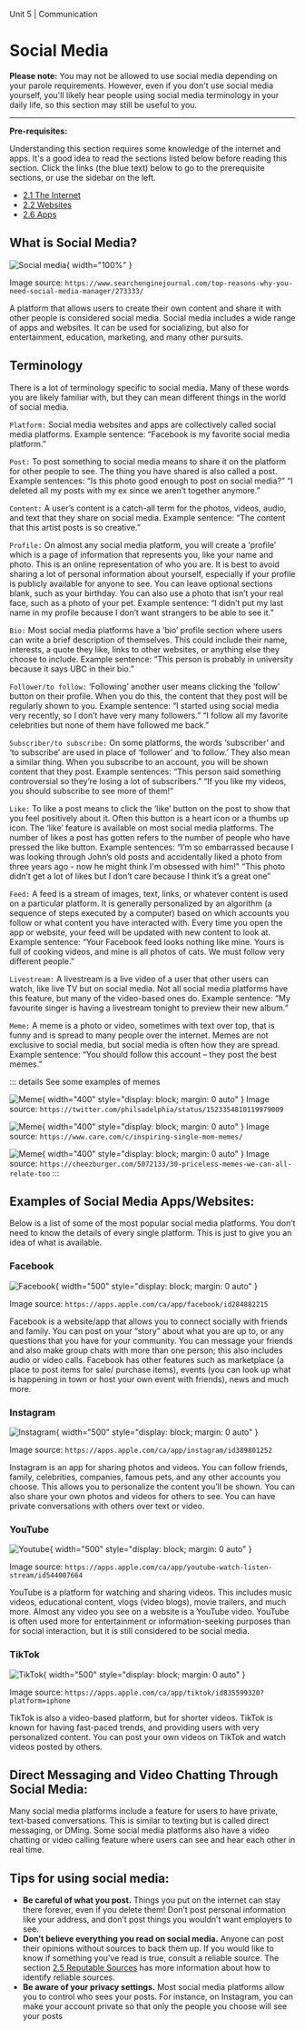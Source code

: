 Unit 5 | Communication

# Social Media

**Please note:** You may not be allowed to use social media depending on your parole requirements. However, even if you don't use social media yourself, you'll likely hear people using social media terminology in your daily life, so this section may still be useful to you.

---

**Pre-requisites:**

Understanding this section requires some knowledge of the internet and apps. It's a good idea to read the sections listed below before reading this section. Click the links (the blue text) below to go to the prerequisite sections, or use the sidebar on the left.

- [2.1 The Internet](../2-apps-and-internet/2.1-the-internet.md)
- [2.2 Websites](../2-apps-and-internet/2.2-websites.md)
- [2.6 Apps](../2-apps-and-internet/2.6-apps.md)

## What is Social Media?

![Social media](/course/5-communication/social-media.png){ width="100%" }

Image source: `https://www.searchenginejournal.com/top-reasons-why-you-need-social-media-manager/273333/`

A platform that allows users to create their own content and share it with other people is considered social media. Social media includes a wide range of apps and websites. It can be used for socializing, but also for entertainment, education, marketing, and many other pursuits.

## Terminology

There is a lot of terminology specific to social media. Many of these words you are likely familiar with, but they can mean different things in the world of social media.

`Platform:` Social media websites and apps are collectively called social media platforms.
Example sentence: “Facebook is my favorite social media platform.”

`Post:` To post something to social media means to share it on the platform for other people to see. The thing you have shared is also called a post.
Example sentences: “Is this photo good enough to post on social media?”
“I deleted all my posts with my ex since we aren’t together anymore.”

`Content:` A user’s content is a catch-all term for the photos, videos, audio, and text that they share on social media.
Example sentence: “The content that this artist posts is so creative.”

`Profile:` On almost any social media platform, you will create a ‘profile’ which is a page of information that represents you, like your name and photo. This is an online representation of who you are. It is best to avoid sharing a lot of personal information about yourself, especially if your profile is publicly available for anyone to see. You can leave optional sections blank, such as your birthday. You can also use a photo that isn’t your real face, such as a photo of your pet.
Example sentence: “I didn’t put my last name in my profile because I don’t want strangers to be able to see it.”

`Bio:` Most social media platforms have a ‘bio’ profile section where users can write a brief description of themselves. This could include their name, interests, a quote they like, links to other websites, or anything else they choose to include.
Example sentence: “This person is probably in university because it says UBC in their bio.”

`Follower/to follow:` ‘Following’ another user means clicking the ‘follow’ button on their profile. When you do this, the content that they post will be regularly shown to you.
Example sentence: “I started using social media very recently, so I don’t have very many followers.”
“I follow all my favorite celebrities but none of them have followed me back.”

`Subscriber/to subscribe:` On some platforms, the words ‘subscriber’ and ‘to subscribe’ are used in place of ‘follower’ and ‘to follow.’ They also mean a similar thing. When you subscribe to an account, you will be shown content that they post.
Example sentences: “This person said something controversial so they’re losing a lot of subscribers.”
“If you like my videos, you should subscribe to see more of them!”

`Like:` To like a post means to click the ‘like’ button on the post to show that you feel positively about it. Often this button is a heart icon or a thumbs up icon. The ‘like’ feature is available on most social media platforms. The number of likes a post has gotten refers to the number of people who have pressed the like button.
Example sentences: “I’m so embarrassed because I was looking through John’s old posts and accidentally liked a photo from three years ago - now he might think I'm obsessed with him!"
“This photo didn’t get a lot of likes but I don’t care because I think it’s a great one”

`Feed:` A feed is a stream of images, text, links, or whatever content is used on a particular platform. It is generally personalized by an algorithm (a sequence of steps executed by a computer) based on which accounts you follow or what content you have interacted with. Every time you open the app or website, your feed will be updated with new content to look at.
Example sentence: “Your Facebook feed looks nothing like mine. Yours is full of cooking videos, and mine is all photos of cats. We must follow very different people.”

`Livestream:` A livestream is a live video of a user that other users can watch, like live TV but on social media. Not all social media platforms have this feature, but many of the video-based ones do.
Example sentence: “My favourite singer is having a livestream tonight to preview their new album.”

`Meme:` A meme is a photo or video, sometimes with text over top, that is funny and is spread to many people over the internet. Memes are not exclusive to social media, but social media is often how they are spread.
Example sentence: “You should follow this account – they post the best memes.”

::: details See some examples of memes

![Meme](/course/5-communication/meme1.png){ width="400" style="display: block; margin: 0 auto" }
Image source: `https://twitter.com/philsadelphia/status/1523354810119979009`

![Meme](/course/5-communication/meme2.png){ width="400" style="display: block; margin: 0 auto" }
Image source: `https://www.care.com/c/inspiring-single-mom-memes/`

![Meme](/course/5-communication/meme3.png){ width="400" style="display: block; margin: 0 auto" }
Image source: `https://cheezburger.com/5072133/30-priceless-memes-we-can-all-relate-too`
:::

## Examples of Social Media Apps/Websites:

Below is a list of some of the most popular social media platforms. You don’t need to know the details of every single platform. This is just to give you an idea of what is available.

### Facebook

![Facebook](/course/5-communication/facebook.png){ width="500" style="display: block; margin: 0 auto" }

Image source: `https://apps.apple.com/ca/app/facebook/id284882215`

Facebook is a website/app that allows you to connect socially with friends and family. You can post on your “story” about what you are up to, or any questions that you have for your community. You can message your friends and also make group chats with more than one person; this also includes audio or video calls. Facebook has other features such as marketplace (a place to post items for sale/ purchase items), events (you can look up what is happening in town or host your own event with friends), news and much more.

### Instagram

![Instagram](/course/5-communication/instagram.png){ width="500" style="display: block; margin: 0 auto" }

Image source: `https://apps.apple.com/ca/app/instagram/id389801252`

Instagram is an app for sharing photos and videos. You can follow friends, family, celebrities, companies, famous pets, and any other accounts you choose. This allows you to personalize the content you’ll be shown. You can also share your own photos and videos for others to see. You can have private conversations with others over text or video.

### YouTube

![Youtube](/course/5-communication/youtube.png){ width="500" style="display: block; margin: 0 auto" }

Image source: `https://apps.apple.com/ca/app/youtube-watch-listen-stream/id544007664`

YouTube is a platform for watching and sharing videos. This includes music videos, educational content, vlogs (video blogs), movie trailers, and much more. Almost any video you see on a website is a YouTube video. YouTube is often used more for entertainment or information-seeking purposes than for social interaction, but it is still considered to be social media.

### TikTok

![TikTok](/course/5-communication/tiktok.png){ width="500" style="display: block; margin: 0 auto" }

Image source: `https://apps.apple.com/ca/app/tiktok/id835599320?platform=iphone`

TikTok is also a video-based platform, but for shorter videos. TikTok is known for having fast-paced trends, and providing users with very personalized content. You can post your own videos on TikTok and watch videos posted by others.

## Direct Messaging and Video Chatting Through Social Media:

Many social media platforms include a feature for users to have private, text-based conversations. This is similar to texting but is called direct messaging, or DMing. Some social media platforms also have a video chatting or video calling feature where users can see and hear each other in real time.

## Tips for using social media:

- **Be careful of what you post.** Things you put on the internet can stay there forever, even if you delete them! Don’t post personal information like your address, and don’t post things you wouldn’t want employers to see.
- **Don’t believe everything you read on social media.** Anyone can post their opinions without sources to back them up. If you would like to know if something you’ve read is true, consult a reliable source. The section [2.5 Reputable Sources](../2-apps-and-internet/2.5-reputable-sources.md) has more information about how to identify reliable sources.
- **Be aware of your privacy settings.** Most social media platforms allow you to control who sees your posts. For instance, on Instagram, you can make your account private so that only the people you choose will see your posts
